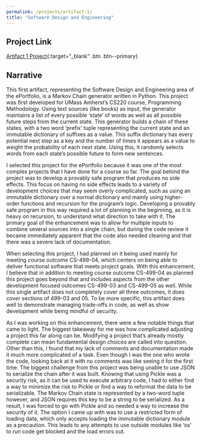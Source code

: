 ```yaml
---
permalink: /projects/artifact-1/
title: "Software Design and Engineering"
---
```


## Project Link
[Artifact 1 Project](https://github.com/wgerraughty/wgerraughty.github.io/tree/master/_projects/markov-chain){:target="_blank" .btn .btn--primary}

## Narrative

This first artifact, representing the Software Design and Engineering area of the ePortfolio, is a Markov Chain generator written in Python. This project was first developed for UMass Amherst’s CS220 course, Programming Methodology. Using text sources (like books) as input, the generator maintains a list of every possible ‘state’ of words as well as all possible future steps from the current state. This generator builds a chain of these states, with a two word ‘prefix’ tuple representing the current state and an immutable dictionary of suffixes as a value. This suffix dictionary has every potential next step as a key and the number of times it appears as a value to weight the probability of each next state. Using this, it randomly selects words from each state’s possible future to form new sentences.

I selected this project for the ePortfolio because it was one of the most complex projects that I have done for a course so far. The goal behind the project was to develop a provably safe program that produces no side effects. This focus on having no side effects leads to a variety of development choices that may seem overly complicated, such as using an immutable dictionary over a normal dictionary and mainly using higher-order functions and recursion for the program’s logic. Developing a provably safe program in this way required a lot of planning in the beginning, as it is heavy on recursion, to understand what direction to take with it. The primary goal of the enhancement was to allow for multiple inputs to combine several sources into a single chain, but during the code review it became immediately apparent that the code also needed cleaning and that there was a severe lack of documentation.
 
When selecting this project, I had planned on it being used mainly for meeting course outcome CS-499-04, which centers on being able to deliver functional software that meets project goals. With this enhancement, I believe that in addition to meeting course outcome CS-499-04 as planned this project goes beyond that and includes aspects from the other development focused outcomes CS-499-03 and CS-499-05 as well. While this single artifact does not completely cover all three outcomes, it does cover sections of 499-03 and 05. To be more specific, this artifact does well to demonstrate managing trade-offs in code, as well as show development while being mindful of security.

As I was working on this enhancement, there were a few notable things that came to light. The biggest takeaway for me was how complicated adjusting a project this far along can be. Modifying a project that’s already mostly complete can mean fundamental design choices are called into question. Other than this, I found that my lack of comments and documentation made it much more complicated of a task. Even though I was the one who wrote the code, looking back at it with no comments was like seeing it for the first time. The biggest challenge from this project was being unable to use JSON to serialize the chain after it was built. Knowing that using Pickle was a security risk, as it can be used to execute arbitrary code, I had to either find a way to minimize the risk to Pickle or find a way to reformat the data to be serializable. The Markov Chain state is represented by a two-word tuple however, and JSON requires this key to be a string to be serialized. As a result, I was forced to go with Pickle and so needed a way to increase the security of it. The option I came up with was to use a restricted form of loading data, which only accepts loading the immutable dictionary module as a precaution. This leads to any attempts to use outside modules like ‘os’ to run code get blocked and the load errors out. 
